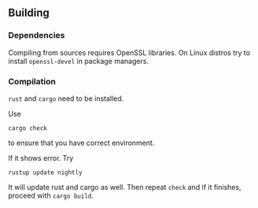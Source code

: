 ## Building

### Dependencies

Compiling from sources requires OpenSSL libraries. On Linux distros try to install `openssl-devel` in package managers.

### Compilation

`rust` and `cargo` need to be installed.

Use 

```
cargo check
```
to ensure that you have correct environment.

If it shows error. Try

```
rustup update nightly
```
It will update rust and cargo as well. Then repeat `check` and if 
it finishes, proceed with `cargo build`.  
